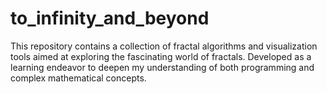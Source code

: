 # to_infinity_and_beyond
This repository contains a collection of fractal algorithms and visualization tools aimed at exploring the fascinating world of fractals. Developed as a learning endeavor to deepen my understanding of both programming and complex mathematical concepts.
